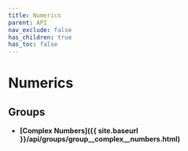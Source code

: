 ```yaml
---
title: Numerics
parent: API
nav_exclude: false
has_children: true
has_toc: false
---
```


# Numerics

## Groups

* **[Complex Numbers]({{ site.baseurl }}/api/groups/group__complex__numbers.html)**

<code class="doxybook">
</code>

